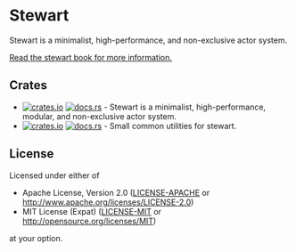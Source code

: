 # Stewart

Stewart is a minimalist, high-performance, and non-exclusive actor system.

[Read the stewart book for more information.](docs/stewart.md)

## Crates

- [![crates.io](https://img.shields.io/crates/v/stewart.svg?label=stewart)](https://crates.io/crates/stewart) [![docs.rs](https://docs.rs/stewart/badge.svg)](https://docs.rs/stewart/) - Stewart is a minimalist, high-performance, modular, and non-exclusive actor system.
- [![crates.io](https://img.shields.io/crates/v/stewart-utils.svg?label=stewart-utils)](https://crates.io/crates/stewart-utils) [![docs.rs](https://docs.rs/stewart-utils/badge.svg)](https://docs.rs/stewart-utils/) - Small common utilities for stewart.

## License

Licensed under either of

- Apache License, Version 2.0 ([LICENSE-APACHE](LICENSE-APACHE) or http://www.apache.org/licenses/LICENSE-2.0)
- MIT License (Expat) ([LICENSE-MIT](LICENSE-MIT) or http://opensource.org/licenses/MIT)

at your option.
